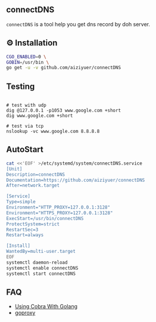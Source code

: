 connectDNS 
---

`connectDNS` is a tool help you get dns record by doh server.

## ⚙ Installation

``` bash
CGO_ENABLED=0 \
GOBIN=/usr/bin \
go get -u -v github.com/aiziyuer/connectDNS
```


## Testing

```

# test with udp
dig @127.0.0.1 -p1053 www.google.com +short
dig www.google.com +short

# test via tcp
nslookup -vc www.google.com 8.8.8.8

```

## AutoStart

```bash
cat <<'EOF' >/etc/systemd/system/connectDNS.service
[Unit]
Description=connectDNS
Documentation=https://github.com/aiziyuer/connectDNS
After=network.target

[Service]
Type=simple
Environment="HTTP_PROXY=127.0.0.1:3128"
Environment="HTTPS_PROXY=127.0.0.1:3128"
ExecStart=/usr/bin/connectDNS
ProtectSystem=strict
RestartSec=3
Restart=always

[Install]
WantedBy=multi-user.target
EOF
systemctl daemon-reload
systemctl enable connectDNS
systemctl start connectDNS
```

## FAQ

- [Using Cobra With Golang](https://o-my-chenjian.com/2017/09/20/Using-Cobra-With-Golang/)
- [goproxy](https://goproxy.io/zh/)